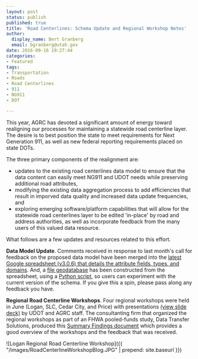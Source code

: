 ```yaml
---
layout: post
status: publish
published: true
title: 'Road Centerlines: Schema Update and Regional Workshop Notes'
author:
  display_name: Bert Granberg
  email: bgranberg@utah.gov
date: 2016-09-16 19:27:44
categories:
- Featured
tags:
- Transportation
- Roads
- Road Centerlines
- 911
- NG911
- DOT

---
```

This year, AGRC has devoted a significant amount of energy toward realigning our processes for maintaining a statewide road centerline layer. The desire is to best position the state to meet requirements for Next Generation 911, as well as new federal reporting requirements placed on state DOTs.

The three primary components of the realignment are:

- updates to the existing road centerlines data model to ensure that the data content can easily meet NG911 and UDOT needs while preserving additional road attributes,
- modifying the existing data aggregation process to add efficiencies that result in imporved data quality and increased data update frequencies, and 
- exploring emerging software/platform capabilities that will allow for the statewide road centerlines layer to be edited 'in-place' by road and address authorities, as well as incorporate feedback from the many users of this valued data resource.

What follows are a few updates and resources related to this effort.

**Data Model Update**. Comments received in response to last month's call for feedback on the proposed data model have been merged into the [latest Google spreadsheet (v3.0.6) that details the attribute fields, types, and domains](https://docs.google.com/spreadsheets/d/1jQ_JuRIEtzxj60F0FAGmdu5JrFpfYBbSt3YzzCjxpfI/edit#gid=811360546). And, a [file geodatabase](ftp://ftp.agrc.utah.gov/Misc/draft/CenterLineSchema20160906_143901gdb.zip) has been constructed from the spreadsheet, using a [Python script](https://github.com/agrc/road-centerlines-schema), so users can experiment with the current version of the schema. If you give this a spin, please pass along any feedback you have.

**Regional Road Centerline Workshops**. Four regional workshops were held in June (Logan, SLC, Cedar City, and Price) with presentations [(view slide deck)](https://docs.google.com/presentation/d/1TZYthlekeE-wNb7I2z6lfuqrFNdz0ujEZdjqRAh22xs/edit?usp=sharing) by UDOT and AGRC staff. The consultanting firm that organized the regional workshops as part of an FHWA pooled-funds study, Data Transfer Solutions, produced this [Summary Findings document](https://docs.google.com/document/d/1LbVmedJ2bSjso57p39Kk4sRCaSlI9TcBfHHYVXaEXFk/edit?usp=sharing) which provides a good overview of the workshops and the feedback that was received.

![Logan Regional Road Centerline Workshop]({{ "/images/RoadCenterlineWorkshopBlog.JPG" | prepend: site.baseurl }})
